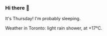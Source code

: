 ### Hi there :wave:

It's Thursday! I'm probably sleeping.

Weather in Toronto: light rain shower, at +17°C.
